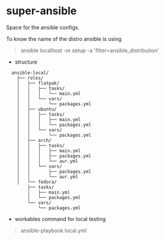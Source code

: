 # super-ansible
Space for the ansible configs.


To know the name of the distro ansible is using
> ansible localhost -m setup -a 'filter=ansible_distribution'

- structure
```
  ansible-local/
    ├── roles/
    │   ├── flatpak/
    │   │   ├── tasks/
    │   │   │   └── main.yml
    │   │   └── vars/
    │   │       └── packages.yml
    │   ├── ubuntu/
    │   │   ├── tasks/
    │   │   │   ├── main.yml
    │   │   │   └── packages.yml
    │   │   └── vars/
    │   │       └── packages.yml
    │   ├── arch/
    │   │   ├── tasks/
    │   │   │   ├── main.yml
    │   │   │   ├── packages.yml
    │   │   │   └── aur.yml
    │   │   └── vars/
    │   │       ├── packages.yml
    │   │       └── aur.yml
    │   └── fedora/
        ├── tasks/
        │   ├── main.yml
        │   └── packages.yml
        └── vars/
            └── packages.yml
```

- workables command for local testing
> ansible-playbook local.yml

